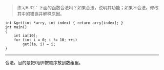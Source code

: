 > 练习6.32：下面的函数合法吗？如果合法，说明其功能；如果不合法，修改其中的错误并解释原因。

```
int &get(int *arry, int index) { return arry[index]; }
int main()
{
	int ia[10];
	for (int i = 0; i != 10; ++i)
		get(ia, i) = i;
}
```

---

合法。目的是把0到9按顺序放到数组里。
